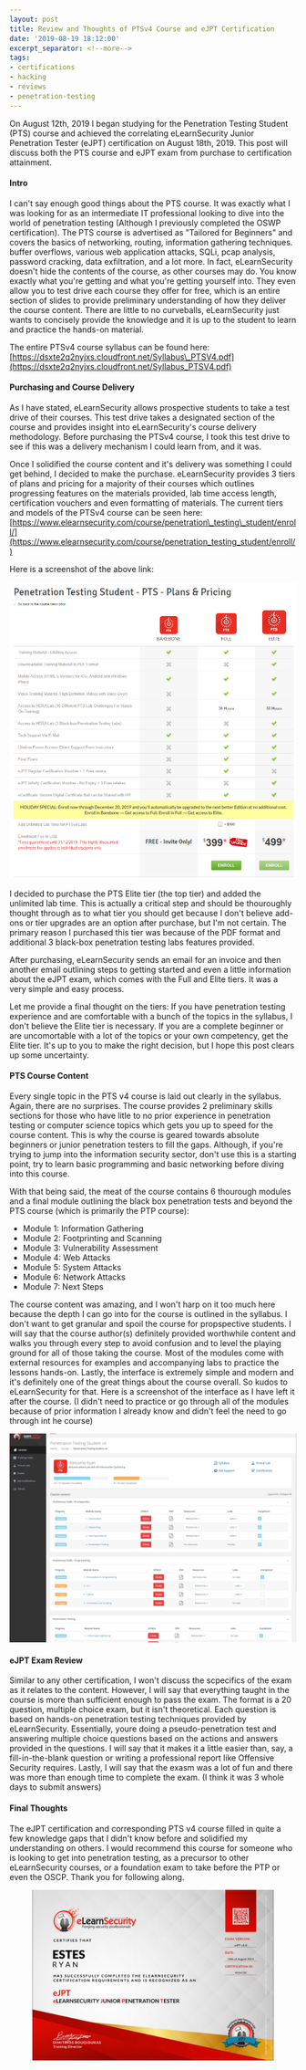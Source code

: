 ```yaml
---
layout: post
title: Review and Thoughts of PTSv4 Course and eJPT Certification
date: '2019-08-19 18:12:00'
excerpt_separator: <!--more-->
tags:
- certifications
- hacking
- reviews
- penetration-testing
---
```


On August 12th, 2019 I began studying for the Penetration Testing Student (PTS) course and achieved the correlating eLearnSecurity Junior Penetration Tester (eJPT) certification on August 18th, 2019. This post will discuss both the PTS course and eJPT exam from purchase to certification attainment.

<!--more-->
<!--kg-card-end: markdown--><!--kg-card-begin: markdown-->
#### Intro
<!--kg-card-end: markdown-->

I can't say enough good things about the PTS course. It was exactly what I was looking for as an intermediate IT professional looking to dive into the world of penetration testing (Although I previously completed the OSWP certification). The PTS course is advertised as "Tailored for Beginners" and covers the basics of networking, routing, information gathering techniques. buffer overflows, various web application attacks, SQLi, pcap analysis, password cracking, data exfiltration, and a lot more. In fact, eLearnSecurity doesn't hide the contents of the course, as other courses may do. You know exactly what you're getting and what you're getting yourself into. They even allow you to test drive each course they offer for free, which is an entire section of slides to provide preliminary understanding of how they deliver the course content. There are little to no curveballs, eLearnSecurity just wants to concisely provide the knowledge and it is up to the student to learn and practice the hands-on material.  

The entire PTSv4 course syllabus can be found here: [https://dsxte2q2nyjxs.cloudfront.net/Syllabus\_PTSV4.pdf](https://dsxte2q2nyjxs.cloudfront.net/Syllabus_PTSV4.pdf)

<!--kg-card-begin: markdown-->
#### Purchasing and Course Delivery
<!--kg-card-end: markdown--><!--kg-card-begin: markdown-->

As I have stated, eLearnSecurity allows prospective students to take a test drive of their courses. This test drive takes a designated section of the course and provides insight into eLearnSecurity's course delivery methodology. Before purchasing the PTSv4 course, I took this test drive to see if this was a delivery mechanism I could learn from, and it was.

Once I solidified the course content and it's delivery was something I could get behind, I decided to make the purchase. eLearnSecurity provides 3 tiers of plans and pricing for a majority of their courses which outlines progressing features on the materials provided, lab time access length, certification vouchers and even formatting of materials. The current tiers and models of the PTSv4 course can be seen here: [https://www.elearnsecurity.com/course/penetration\_testing\_student/enroll/](https://www.elearnsecurity.com/course/penetration_testing_student/enroll/)

Here is a screenshot of the above link:

![PTSv4_eJPT_Tiers](/assets/images/12/PTSv4_eJPT_Tiers.png)

I decided to purchase the PTS Elite tier (the top tier) and added the unlimited lab time. This is actually a critical step and should be thouroughly thought through as to what tier you should get because I don't believe add-ons or tier upgrades are an option after purchase, but I'm not certain. The primary reason I purchased this tier was because of the PDF format and additional 3 black-box penetration testing labs features provided.

After purchasing, eLearnSecurity sends an email for an invoice and then another email outlining steps to getting started and even a little information about the eJPT exam, which comes with the Full and Elite tiers. It was a very simple and easy process.

Let me provide a final thought on the tiers: If you have penetration testing experience and are comfortable with a bunch of the topics in the syllabus, I don't believe the Elite tier is necessary. If you are a complete beginner or are uncomortable with a lot of the topics or your own competency, get the Elite tier. It's up to you to make the right decision, but I hope this post clears up some uncertainty.

<!--kg-card-end: markdown--><!--kg-card-begin: markdown-->
#### PTS Course Content
<!--kg-card-end: markdown--><!--kg-card-begin: markdown-->

Every single topic in the PTS v4 course is laid out clearly in the syllabus. Again, there are no surprises. The course provides 2 preliminary skills sections for those who have litle to no prior experience in penetration testing or computer science topics which gets you up to speed for the course content. This is why the course is geared towards absolute beginners or junior penetration testers to fill the gaps. Although, if you're trying to jump into the information security sector, don't use this is a starting point, try to learn basic programming and basic networking before diving into this course.

With that being said, the meat of the course contains 6 thourough modules and a final module outlining the black box penetration tests and beyond the PTS course (which is primarily the PTP course):

- Module 1: Information Gathering
- Module 2: Footprinting and Scanning
- Module 3: Vulnerability Assessment
- Module 4: Web Attacks
- Module 5: System Attacks
- Module 6: Network Attacks
- Module 7: Next Steps

The course content was amazing, and I won't harp on it too much here because the depth I can go into for the course is outlined in the syllabus. I don't want to get granular and spoil the course for propspective students. I will say that the course author(s) definitely provided worthwhile content and walks you through every step to avoid confusion and to level the playing ground for all of those taking the course. Most of the modules come with external resources for examples and accompanying labs to practice the lessons hands-on. Lastly, the interface is extremely simple and modern and it's definitely one of the great things about the course overall. So kudos to eLearnSecurity for that. Here is a screenshot of the interface as I have left it after the course. (I didn't need to practice or go through all of the modules because of prior information I already know and didn't feel the need to go through int he course)

![pts_course_interface](/assets/images/12/pts_course_interface.png)

<!--kg-card-end: markdown--><!--kg-card-begin: markdown-->
#### eJPT Exam Review
<!--kg-card-end: markdown--><!--kg-card-begin: markdown-->

Similar to any other certification, I won't discuss the scpecifics of the exam as it relates to the content. However, I will say that everything taught in the course is more than sufficient enough to pass the exam. The format is a 20 question, multiple choice exam, but it isn't theoretical. Each question is based on hands-on penetration testing techniques provided by eLearnSecurity. Essentially, youre doing a pseudo-penetration test and answering multiple choice questions based on the actions and answers provided in the questions. I will say that it makes it a little easier than, say, a fill-in-the-blank question or writing a professional report like Offensive Security requires. Lastly, I will say that the exasm was a lot of fun and there was more than enough time to complete the exam. (I think it was 3 whole days to submit answers)

<!--kg-card-end: markdown--><!--kg-card-begin: markdown-->
#### Final Thoughts
<!--kg-card-end: markdown-->

The eJPT certification and corresponding PTS v4 course filled in quite a few knowledge gaps that I didn't know before and solidified my understanding on others. I would recommend this course for someone who is looking to get into penetration testing, as a precursor to other eLearnSecurity courses, or a foundation exam to take before the PTP or even the OSCP. Thank you for following along.

<figure class="kg-card kg-image-card"><img src="/assets/images/12/eJPT-Cert.png" class="kg-image"></figure>
